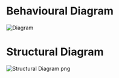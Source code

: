 # Behavioural Diagram

![Diagram](https://user-images.githubusercontent.com/98817564/155674552-f3e555a1-4a21-4144-8e57-7bbd622dc833.png)

# Structural Diagram

![Structural Diagram png](https://user-images.githubusercontent.com/98817564/155724258-2d726c05-09fd-43ea-8878-25d478d96fbb.png)
